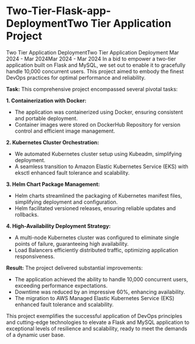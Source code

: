 # Two-Tier-Flask-app-DeploymentTwo Tier Application Project 


Two Tier Application DeploymentTwo Tier Application Deployment
Mar 2024 - Mar 2024Mar 2024 - Mar 2024
In a bid to empower a two-tier application built on Flask and MySQL, we set out to enable it to gracefully handle 10,000 concurrent users. This project aimed to embody the finest DevOps practices for optimal performance and reliability.

**Task:**
This comprehensive project encompassed several pivotal tasks:

**1. Containerization with Docker:**
 - The application was containerized using Docker, ensuring consistent and portable deployment.
 - Container images were stored on DockerHub Repository for version control and efficient image management.

**2. Kubernetes Cluster Orchestration:**
 - We automated Kubernetes cluster setup using Kubeadm, simplifying deployment.
 - A seamless transition to Amazon Elastic Kubernetes Service (EKS) with eksctl enhanced fault tolerance and scalability.

**3. Helm Chart Package Management:**
 - Helm charts streamlined the packaging of Kubernetes manifest files, simplifying deployment and configuration.
 - Helm facilitated versioned releases, ensuring reliable updates and rollbacks.

**4. High-Availability Deployment Strategy:**
 - A multi-node Kubernetes cluster was configured to eliminate single points of failure, guaranteeing high availability.
 - Load Balancers efficiently distributed traffic, optimizing application responsiveness.

**Result:**
The project delivered substantial improvements:
 - The application achieved the ability to handle 10,000 concurrent users, exceeding performance expectations.
 - Downtime was reduced by an impressive 60%, enhancing availability.
 - The migration to AWS Managed Elastic Kubernetes Service (EKS) enhanced fault tolerance and scalability.

This project exemplifies the successful application of DevOps principles and cutting-edge technologies to elevate a Flask and MySQL application to exceptional levels of resilience and scalability, ready to meet the demands of a dynamic user base.

